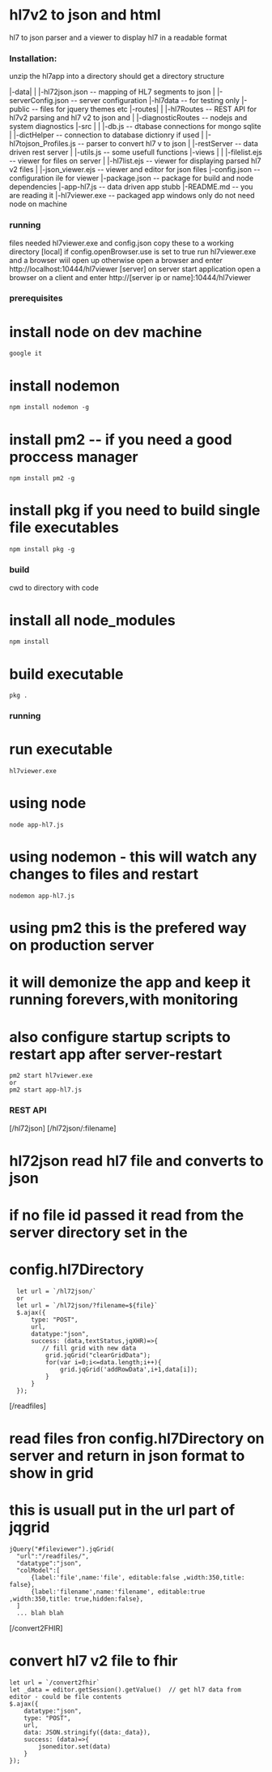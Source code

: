 # hl7v2 to json and html 

hl7 to json parser and a viewer to display hl7 in a readable format

### Installation:

unzip the hl7app into a directory
should get a directory structure 

|-data|
|     |-hl72json.json  -- mapping of HL7 segments to json
|     |-serverConfig.json -- server configuration
|-hl7data   -- for testing only
|-public  -- files for jquery themes etc
|-routes|
|        |-hl7Routes -- REST API for hl7v2 parsing and hl7 v2 to json and
|        |-diagnosticRoutes  -- nodejs and system diagnostics
|-src  |
|      |-db.js  -- dtabase connections for mongo sqlite
|      |-dictHelper  -- connection to database dictionry if used
|      |-hl7tojson_Profiles.js  -- parser to convert hl7 v to json
|      |-restServer -- data driven rest server
|      |-utils.js  -- some usefull functions
|-views  |
|        |-filelist.ejs  -- viewer for files on server
|        |-hl7list.ejs  -- viewer for displaying parsed hl7 v2 files
|        |-json_viewer.ejs -- viewer and editor for json files
|-config.json  -- configuration ile for viewer
|-package.json  -- package for build and node dependencies
|-app-hl7.js -- data driven app stubb
|-README.md -- you are reading it
|-hl7viewer.exe  -- packaged app windows only do not need node on machine

### running 
  files needed hl7viewer.exe and config.json
  copy these to a working directory
  [local]
    if config.openBrowser.use is set to true
    run hl7viewer.exe and a browser wiil open up
    otherwise
    open a browser and enter
    http://localhost:10444/hl7viewer 
  [server]
    on server start application
    open a browser on a client and enter
    http://[server ip or name]:10444/hl7viewer 

### prerequisites
  # install node on dev machine
    google it
  # install nodemon
    npm install nodemon -g
  #  install pm2 -- if you need a good proccess manager
    npm install pm2 -g
  #  install pkg if you need to build single file executables
    npm install pkg -g

### build
  cwd to directory with code
  # install all node_modules
    npm install
  # build executable
    pkg .

### running
  # run executable
    hl7viewer.exe
  # using node
    node app-hl7.js
  # using nodemon - this will watch any changes to files and restart
    nodemon app-hl7.js
  # using pm2 this is the prefered way on production server
  # it will demonize the app and keep it running forevers,with monitoring
  # also configure startup scripts to restart app after server-restart
    pm2 start hl7viewer.exe
    or
    pm2 start app-hl7.js
    
### REST API

  [/hl72json]
  [/hl72json/:filename]
  # hl72json read hl7 file and converts to json
  # if no file id passed it read from the server directory set in the 
  # config.hl7Directory
      let url = `/hl72json/`
      or
      let url = `/hl72json/?filename=${file}`
      $.ajax({
          type: "POST",
          url,
          datatype:"json",
          success: (data,textStatus,jqXHR)=>{
             // fill grid with new data
              grid.jqGrid("clearGridData");
              for(var i=0;i<=data.length;i++){
                  grid.jqGrid('addRowData',i+1,data[i]);
              }
          }
      });
  [/readfiles]
  # read files fron config.hl7Directory on server and return in json format to show in grid
  # this is usuall put in the url part of jqgrid
    jQuery("#fileviewer").jqGrid(
      "url":"/readfiles/",      
      "datatype":"json",
      "colModel":[
          {label:'file',name:'file', editable:false ,width:350,title: false},
          {label:'filename',name:'filename', editable:true ,width:350,title: true,hidden:false},
      ]
      ... blah blah
  [/convert2FHIR]
  # convert hl7 v2 file to fhir
    let url = `/convert2fhir`
    let _data = editor.getSession().getValue()  // get hl7 data from editor - could be file contents
    $.ajax({
        datatype:"json",
        type: "POST",
        url,
        data: JSON.stringify({data:_data}),
        success: (data)=>{
            jsoneditor.set(data)
        }
    });  
    


     
  




